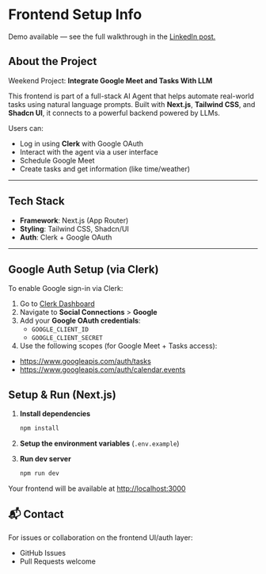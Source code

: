 # Frontend Setup Info

Demo available — see the full walkthrough in the [LinkedIn post.](https://www.linkedin.com/feed/update/urn:li:activity:7332498633633718274/)

## About the Project

Weekend Project: **Integrate Google Meet and Tasks With LLM**

This frontend is part of a full-stack AI Agent that helps automate real-world tasks using natural language prompts. Built with **Next.js**, **Tailwind CSS**, and **Shadcn UI**, it connects to a powerful backend powered by LLMs.

Users can:
- Log in using **Clerk** with Google OAuth
- Interact with the agent via a user interface
- Schedule Google Meet
- Create tasks and get information (like time/weather)

---

## Tech Stack

- **Framework**: Next.js (App Router)
- **Styling**: Tailwind CSS, Shadcn/UI
- **Auth**: Clerk + Google OAuth

---

## Google Auth Setup (via Clerk)

To enable Google sign-in via Clerk:

1. Go to [Clerk Dashboard](https://dashboard.clerk.com/)
2. Navigate to **Social Connections** > **Google**
3. Add your **Google OAuth credentials**:
   - `GOOGLE_CLIENT_ID`
   - `GOOGLE_CLIENT_SECRET`
4. Use the following scopes (for Google Meet + Tasks access):

- https://www.googleapis.com/auth/tasks
- https://www.googleapis.com/auth/calendar.events


## Setup & Run (Next.js)

1. **Install dependencies**

   ```bash
   npm install
    ````
   
2.  **Setup the environment variables** (`.env.example`)

3. **Run dev server**

   ```bash
   npm run dev
   ```

Your frontend will be available at [http://localhost:3000](http://localhost:3000)


## 📬 Contact

For issues or collaboration on the frontend UI/auth layer:

* GitHub Issues
* Pull Requests welcome
